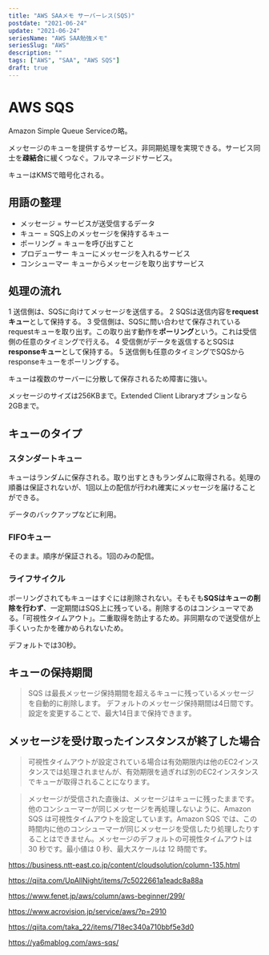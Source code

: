 ```yaml
---
title: "AWS SAAメモ サーバーレス(SQS)"
postdate: "2021-06-24"
update: "2021-06-24"
seriesName: "AWS SAA勉強メモ"
seriesSlug: "AWS"
description: ""
tags: ["AWS", "SAA", "AWS SQS"]
draft: true
---
```


# AWS SQS

Amazon Simple Queue Serviceの略。

メッセージのキューを提供するサービス。非同期処理を実現できる。サービス同士を**疎結合**に緩くつなぐ。フルマネージドサービス。

キューはKMSで暗号化される。

## 用語の整理

- メッセージ = サービスが送受信するデータ
- キュー = SQS上のメッセージを保持するキュー
- ポーリング = キューを呼び出すこと
- プロデューサー キューにメッセージを入れるサービス
- コンシューマー キューからメッセージを取り出すサービス

## 処理の流れ

1 送信側は、SQSに向けてメッセージを送信する。
2 SQSは送信内容を**requestキュー**として保持する。
3 受信側は、SQSに問い合わせて保存されているrequestキューを取り出す。この取り出す動作を**ポーリング**という。これは受信側の任意のタイミングで行える。
4 受信側がデータを返信するとSQSは**responseキュー**として保持する。
5 送信側も任意のタイミングでSQSからresponseキューをポーリングする。

キューは複数のサーバーに分散して保存されるため障害に強い。

メッセージのサイズは256KBまで。Extended Client Libraryオプションなら2GBまで。

## キューのタイプ

### スタンダートキュー

キューはランダムに保存される。取り出すときもランダムに取得される。処理の順番は保証されないが、1回以上の配信が行われ確実にメッセージを届けることができる。

データのバックアップなどに利用。

### FIFOキュー

そのまま。順序が保証される。1回のみの配信。

### ライフサイクル

ポーリングされてもキューはすぐには削除されない。そもそも**SQSはキューの削除を行わず**、一定期間はSQS上に残っている。削除するのはコンシューマである。「可視性タイムアウト」。二重取得を防止するため。非同期なので送受信が上手くいったかを確かめられないため。

デフォルトでは30秒。

## キューの保持期間

> SQS は最長メッセージ保持期間を超えるキューに残っているメッセージを自動的に削除します。 デフォルトのメッセージ保持期間は4日間です。設定を変更することで、最大14日まで保持できます。

## メッセージを受け取ったインスタンスが終了した場合

> 可視性タイムアウトが設定されている場合は有効期限内は他のEC2インスタンスでは処理されませんが、有効期限を過ぎれば別のEC2インスタンスでキューが取得されることになります。

> メッセージが受信された直後は、メッセージはキューに残ったままです。他のコンシューマーが同じメッセージを再処理しないように、Amazon SQS は可視性タイムアウトを設定しています。Amazon SQS では、この時間内に他のコンシューマーが同じメッセージを受信したり処理したりすることはできません。メッセージのデフォルトの可視性タイムアウトは 30 秒です。最小値は 0 秒、最大スケールは 12 時間です。


https://business.ntt-east.co.jp/content/cloudsolution/column-135.html

https://qiita.com/UpAllNight/items/7c5022661a1eadc8a88a

https://www.fenet.jp/aws/column/aws-beginner/299/

https://www.acrovision.jp/service/aws/?p=2910

https://qiita.com/taka_22/items/718ec340a710bbf5e3d0

https://ya6mablog.com/aws-sqs/


